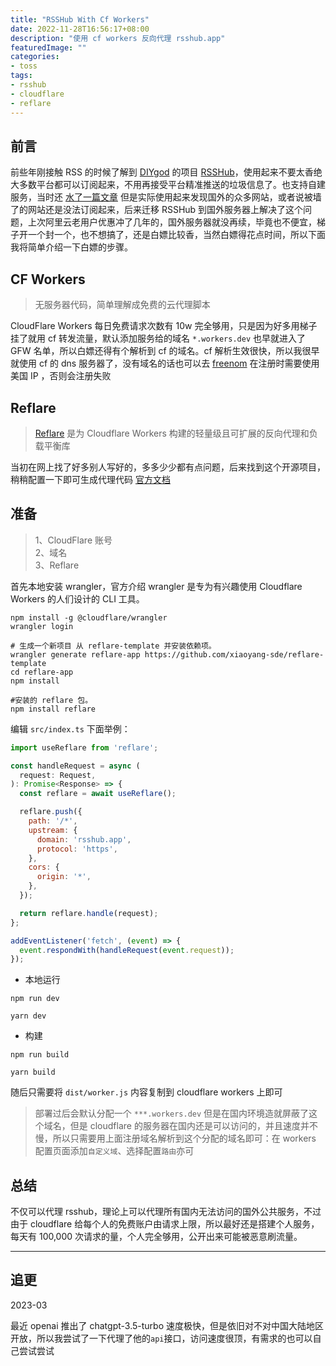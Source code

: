 ```yaml
---
title: "RSSHub With Cf Workers"
date: 2022-11-28T16:56:17+08:00
description: "使用 cf workers 反向代理 rsshub.app"
featuredImage: ""
categories:
- toss
tags:
- rsshub
- cloudflare
- reflare
---
```


## 前言

前些年刚接触 RSS 的时候了解到 [DIYgod](https://diygod.me/) 的项目 [RSSHub](https://github.com/DIYgod/RSSHub)，使用起来不要太香绝大多数平台都可以订阅起来，不用再接受平台精准推送的垃圾信息了。也支持自建服务，当时还 [水了一篇文章](../../tutorial/dockerhub-install/) 但是实际使用起来发现国外的众多网站，或者说被墙了的网站还是没法订阅起来，后来迁移 RSSHub 到国外服务器上解决了这个问题，上次阿里云老用户优惠冲了几年的，国外服务器就没再续，毕竟也不便宜，梯子开一个封一个，也不想搞了，还是白嫖比较香，当然白嫖得花点时间，所以下面我将简单介绍一下白嫖的步骤。

## CF Workers

> 无服务器代码，简单理解成免费的云代理脚本

CloudFlare Workers 每日免费请求次数有 10w 完全够用，只是因为好多用梯子挂了就用 cf 转发流量，默认添加服务给的域名 `*.workers.dev` 也早就进入了 GFW 名单，所以白嫖还得有个解析到 cf 的域名。cf 解析生效很快，所以我很早就使用 cf 的 dns 服务器了，没有域名的话也可以去 [freenom](https://www.freenom.com) 在注册时需要使用美国 IP ，否则会注册失败

## Reflare

> [Reflare](https://reflare.js.org/) 是为 Cloudflare Workers 构建的轻量级且可扩展的反向代理和负载平衡库

当初在网上找了好多别人写好的，多多少少都有点问题，后来找到这个开源项目，稍稍配置一下即可生成代理代码 [官方文档](https://reflare.js.org/deploy/)

## 准备

> 1、CloudFlare 账号  
> 2、域名  
> 3、Reflare

首先本地安装 wrangler，官方介绍 wrangler 是专为有兴趣使用 Cloudflare Workers 的人们设计的 CLI 工具。

```shell
npm install -g @cloudflare/wrangler
wrangler login

# 生成一个新项目 从 reflare-template 并安装依赖项。
wrangler generate reflare-app https://github.com/xiaoyang-sde/reflare-template
cd reflare-app
npm install

#安装的 reflare 包。
npm install reflare
```

编辑 `src/index.ts` 下面举例：

```javascript
import useReflare from 'reflare';

const handleRequest = async (
  request: Request,
): Promise<Response> => {
  const reflare = await useReflare();

  reflare.push({
    path: '/*',
    upstream: {
      domain: 'rsshub.app',
      protocol: 'https',
    },
    cors: {
      origin: '*',
    },
  });

  return reflare.handle(request);
};

addEventListener('fetch', (event) => {
  event.respondWith(handleRequest(event.request));
});
```

- 本地运行
```shell
npm run dev

yarn dev
```

- 构建

```shell
npm run build

yarn build
```

随后只需要将 `dist/worker.js` 内容复制到 cloudflare workers 上即可

> 部署过后会默认分配一个 `***.workers.dev` 但是在国内环境造就屏蔽了这个域名，但是 cloudflare 的服务器在国内还是可以访问的，并且速度并不慢，所以只需要用上面注册域名解析到这个分配的域名即可：在 workers 配置页面添加`自定义域`、选择配置`路由`亦可

## 总结

不仅可以代理 rsshub，理论上可以代理所有国内无法访问的国外公共服务，不过由于 cloudflare 给每个人的免费账户由请求上限，所以最好还是搭建个人服务，每天有 100,000 次请求的量，个人完全够用，公开出来可能被恶意刷流量。

--- 

## 追更

2023-03

最近 openai 推出了 chatgpt-3.5-turbo 速度极快，但是依旧对不对中国大陆地区开放，所以我尝试了一下代理了他的`api`接口，访问速度很顶，有需求的也可以自己尝试尝试